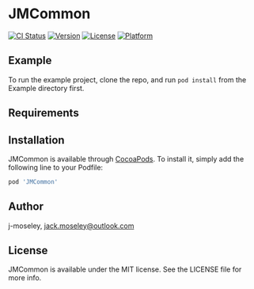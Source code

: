 # JMCommon

[![CI Status](https://img.shields.io/travis/j-moseley/JMCommon.svg?style=flat)](https://travis-ci.org/j-moseley/JMCommon)
[![Version](https://img.shields.io/cocoapods/v/JMCommon.svg?style=flat)](https://cocoapods.org/pods/JMCommon)
[![License](https://img.shields.io/cocoapods/l/JMCommon.svg?style=flat)](https://cocoapods.org/pods/JMCommon)
[![Platform](https://img.shields.io/cocoapods/p/JMCommon.svg?style=flat)](https://cocoapods.org/pods/JMCommon)

## Example

To run the example project, clone the repo, and run `pod install` from the Example directory first.

## Requirements

## Installation

JMCommon is available through [CocoaPods](https://cocoapods.org). To install
it, simply add the following line to your Podfile:

```ruby
pod 'JMCommon'
```

## Author

j-moseley, jack.moseley@outlook.com

## License

JMCommon is available under the MIT license. See the LICENSE file for more info.
